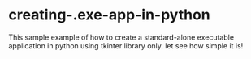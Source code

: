 # creating-.exe-app-in-python
This sample example of how to create a standard-alone executable application in python using tkinter library only. let see how simple it is!
